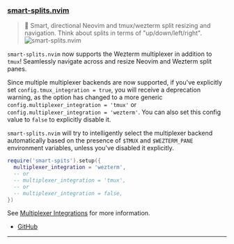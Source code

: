 <h3 id="update-smart-splits.nvim">
  <a href="#update-smart-splits.nvim">
    <span class="icon-text">
      <span class="icon">
        <i class="fa-solid fa-book"></i>
      </span>
    </span>
    <span>smart-splits.nvim</span>
  </a>
</h3>

> 🧠 Smart, directional Neovim and tmux/wezterm split resizing and navigation. Think about splits in terms of "up/down/left/right". 
![smart-splits.nvim](https://user-images.githubusercontent.com/8648891/201928611-4338e3cb-cca9-4e15-92c6-0405b7072279.gif)

`smart-splits.nvim` now supports the Wezterm multiplexer in addition to `tmux`! Seamlessly navigate across and resize Neovim and Wezterm
split panes.

Since multiple multiplexer backends are now supported, if you've explicitly set `config.tmux_integration = true`, you will receive
a deprecation warning, as the option has changed to a more generic `config.multiplexer_integration = 'tmux'` or `config.multiplexer_integration = 'wezterm'`.
You can also set this config value to `false` to explicitly disable it.

`smart-splits.nvim` will try to intelligently select the multiplexer backend automatically based on the presence of `$TMUX` and `$WEZTERM_PANE`
environment variables, unless you've disabled it explicitly.

```lua
require('smart-spits').setup({
  multiplexer_integration = 'wezterm',
  -- or
  -- multiplexer_integration = 'tmux',
  -- or
  -- multiplexer_integration = false,
})
```

See [Multiplexer Integrations](https://github.com/mrjones2014/smart-splits.nvim#multiplexer-integrations) for more information.

- [GitHub](https://github.com/mrjones2014/smart-splits.nvim)

---

